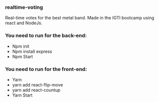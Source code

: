 ### realtime-voting
Real-time votes for the best metal band. Made in the IGTI bootcamp using react and NodeJs.

### You need to run for the back-end:
- Npm init
- Npm install express 
- Npm Start
### You need to run for the front-end: 
- Yarn
- yarn add react-flip-move
- yarn add react-countup
- Yarn Start
